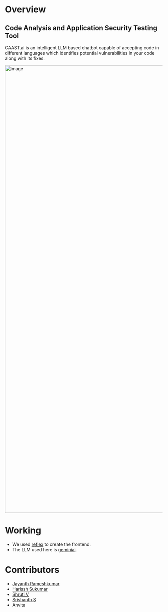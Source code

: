 # Overview
## Code Analysis and Application Security Testing Tool

CAAST.ai is an intelligent LLM based chatbot capable of accepting code in different languages which identifies potential vulnerabilities in your code along with its fixes.

<img width="1429" alt="image" src="https://github.com/user-attachments/assets/69577221-400f-45cf-8d95-81d2d0667aac">

# Working

- We used [reflex](https://reflex.dev/) to create the frontend.
- The LLM used here is [geminiai](https://gemini.google.com/app).


# Contributors
- [Jayanth Rameshkumar](https://github.com/jayanthh71)
- [Harissh Sukumar](https://github.com/Harissh-Sukumar)
- [Shruti V](https://github.com/titanium2967)
- [Srishanth S](https://github.com/Srishanths812)
- Anvita 
